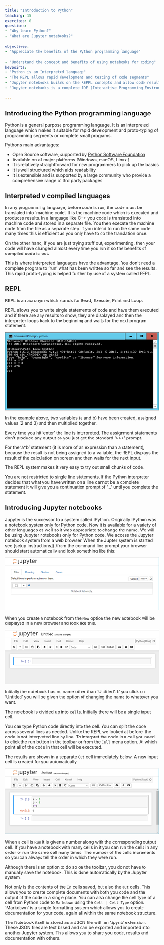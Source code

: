 ```yaml
---
title: "Introduction to Python"
teaching: 15
exercises: 0
questions:
- "Why learn Python?"
- "What are Jupyter notebooks?"

objectives:
- "Appreciate the benefits of the Python programming language"

- "Understand the concept and benefits of using notebooks for coding"
keypoints:
- "Python is an Interpreted language"
- "The REPL allows rapid development and testing of code segments"
- "Jupyter notebooks builds on the REPPL concepts and allow code results and documentation to be maintained together and shared"
- "Jupyter notebooks is a complete IDE (Interactive Programming Environment) "

---
```


## Introducing the Python programming language

Python is a general purpose programming language. It is an interpreted language which makes it suitable for rapid development and proto-typing of programming segments or complete small programs.

Python’s main advantages:

* Open Source software, supported by [Python Software Foundation](https://www.python.org/psf/)
* Available on all major platforms (Windows, macOS, Linux )
* It is relatively straightforward for new programmers to pick up the basics 
* It is well structured which aids readability
* It is extensible and is supported by a large community who provide a comprehensive range of 3rd party packages 

## Interpreted v compiled languages

In any programming language, before code is run, the code must be translated into ‘machine code’. It is the machine code which is executed and produces results. In a language like C++ you code is translated into machine code and stored in a separate file. You then execute the machine code from the file as a separate step. If you intend to run the same code many times this is efficient as you only have to do the translation once.

On the other hand, if you are just trying stuff out, experimenting, then your code will have changed almost every time you run it so the benefits of compiled code is lost.

This is where interpreted languages have the advantage. You don’t need a complete program to ‘run’ what has been written so far and see the results.  This rapid proto-typing is helped further by use of a system called REPL.

## REPL

REPL is an acronym which stands for Read, Execute, Print and Loop. 

REPL allows you to write single statements of code and have them executed and if there are any results to show, they are displayed and then the interpreter loops back to the beginning and waits for the next program statement.

![Python_Repl](../fig/Python_repl_3.png)

In the example above, two variables (a and b) have been created, assigned values (2 and 3) and then multiplied together.  

Every time you hit ‘enter’ the line is interpreted. The assignment statements don’t produce any output so you just get the standard ‘>>>’ prompt. 

For the ‘a*b’ statement (it is more of an expression than a statement), because the result is not being assigned to a variable, the REPL displays the result of the calculation on screen and then waits for the next input.

The REPL system makes it very easy to try out small chunks of code.

You are not restricted to single line statements. If the Python interpreter decides that what you have written on a line cannot be a complete statement it will give you a continuation prompt of ‘…’ until you complete the statement.


## Introducing Jupyter notebooks

Jupyter is the successor to a system called IPython.  Originally IPython was a notebook system only for Python code. Now it is available for a variety of other languages as well so it was appropriate to change the name. We will be using Jupyter notebooks only for Python code.
We access the Jupyter notebook system from a web browser.  When the Jupter system is started see [setup instructions](./from the command line prompt your browser should start automatically and look something like this;

![Jupyter_notebook_list](../fig/Python_jupyter_6.png)

When you create a notebook from the `New` option the new notebook will be displayed in a new browser and look like this.

![Jupyter_notebook](../fig/Python_jupyter_7.png)

Initially the notebook has no name other than ‘Untitled’. If you click on ‘Untitled’ you will be given the option of changing the name to whatever you want.

The notebook is divided up into `cells`. Initially there will be a single input cell.

You can type Python code directly into the cell. You can split the code across several lines as needed. Unlike the REPL we looked at before, the code is not interpreted line by line. To interpret the code in a cell you need to click the run button in the toolbar or from the `Cell` menu option. At which point all of the code in that cell will be executed. 

The results are shown in a separate `Out` cell immediately below. A new input cell is created for you automatically

![Jupyter_notebook_cell](../fig/Python_jupyter_8.png)

When a cell is `Run` it is given a number along with the corresponding output cell.  If you have a notebook with many cells in it you can run the cells in any order or run the same cell many times. The number of the cells increments so you can always tell the order in which they were run.

Although there is an option to do so on the toolbar, you do not have to manually save the notebook. This is done automatically by the Jupyter system.

Not only is the contents of the `In` cells saved, but also the `Out` cells.  This allows you to create complete documents with both you code and the output of the code in a single place.  You can also change the cell type of a cell from Python code to  `Markdown` using the `Cell | Cell Type` option. `Markdown’ is a simple formatting system which allows you to create documentation for your code, again all within the same notebook structure.

The Notebook itself is stored as a JSON file with an ‘.ipynb’ extension. These JSON files are text based and can be exported  and imported into another Jupyter system. This allows you to share you code, results and documentation with others.


